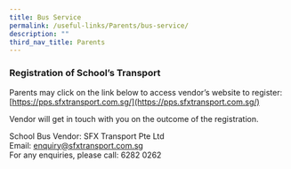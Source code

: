 ```yaml
---
title: Bus Service
permalink: /useful-links/Parents/bus-service/
description: ""
third_nav_title: Parents
---
```

### Registration of School’s Transport

Parents may click on the link below to access vendor’s website to register:      
[https://pps.sfxtransport.com.sg/](https://pps.sfxtransport.com.sg/)  

Vendor will get in touch with you on the outcome of the registration. 

School Bus Vendor: SFX Transport Pte Ltd    
Email: enquiry@sfxtransport.com.sg    
For any enquiries, please call: 6282 0262